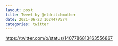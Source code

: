 ```yaml
--- 
layout: post 
title: Tweet by @eldritchmother 
date: 2021-06-23 1624477574 
categories: twitter 
--- 
```

https://twitter.com/o/status/1407786813163556867
